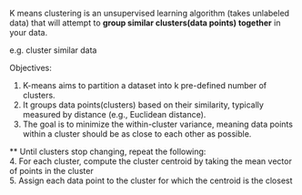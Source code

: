 K means clustering is an unsupervised learning algorithm (takes unlabeled data) that will attempt to **group similar clusters(data points) together** in your data.

e.g. cluster similar data

Objectives:

1. K-means aims to partition a dataset into k pre-defined number of clusters.
2. It groups data points(clusters) based on their similarity, typically measured by distance (e.g., Euclidean distance).
3. The goal is to minimize the within-cluster variance, meaning data points within a cluster should be as close to each other as possible.

\*\* Until clusters stop changing, repeat the following:<br>
4. For each cluster, compute the cluster centroid by taking the mean vector of points in the cluster<br>
5. Assign each data point to the cluster for which the centroid is the closest
